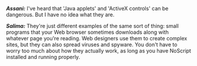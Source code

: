 ***Assani:*** I've heard that 'Java applets' and 'ActiveX controls' can be dangerous. But I have no idea what they are.

***Salima:*** They're just different examples of the same sort of thing: small programs that your Web browser sometimes downloads along with whatever page you're reading. Web designers use them to create complex sites, but they can also spread viruses and spyware. You don't have to worry too much about how they actually work, as long as you have NoScript installed and running properly.
